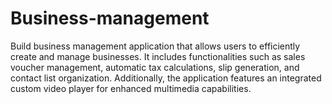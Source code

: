 # Business-management
Build business management application that allows users to efficiently create and manage businesses. It includes functionalities such as sales voucher management, automatic tax calculations, slip generation, and contact list organization. Additionally, the application features an integrated custom video player for enhanced multimedia capabilities.
